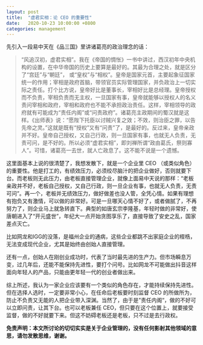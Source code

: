 ```yaml
---
layout: post
title:  "虚君实相：论 CEO 的重要性"
date:   2020-10-23 10:00:00 +0800
categories: management
---
```


先引入一段易中天在《品三国》里讲诸葛亮的政治理念的话：

>“风追汉初，虚君实相”。我在《帝国的惆怅》一书中讲过，西汉初年中央机构的设置，在中华帝国的历史上要算是最好的。其最为合理之处，就是区分了“宫廷”与“朝廷”，
>或“皇权”与“相权”。皇帝是国家元首，主要起象征国家统一的作用；宰相是政府首脑，带领官员实际管理国家，并负政治上一切实际之责任。打个比方说，皇帝好比是董事长，宰相好比是总经理。皇帝授权而不负责，宰相负责而无主权，一旦国家有事，皇帝就能够以授权人的名义责问宰相和政府，宰相和政府也不能不承担政治责任。这样，宰相领导的政府就有可能成为“责任内阁”或“问责政府”。诸葛亮主政期间的蜀汉就是这样。《出师表》说：“愿陛下托臣以讨贼兴复之效；不效，则治臣之罪，以告先帝之灵。”这就是既有“授权”又有“问责”了，是最好的。反过来，皇帝亲政并不好。皇帝自己授权，又自己行政，则一旦国家有事，也就无人负责，无责可问，是不好的。所以必须“虚君实相”，即刘禅所谓“政由葛氏，祭则寡人”。可惜，诸葛亮一去世，就人亡政息了。这不能不说是一个遗憾。

这里面基本上说的很清楚了，我想发散下，就是一个企业里 CEO （或类似角色） 的重要性。他是打工的，有绩效压力，必须绞尽脑汁的把企业做好，否则就要下台。而老板则无此压力，由老板直接管理企业，就像上面易中天说的那样：“老板亲政并不好，老板自己授权，又自己行政，则一旦企业有事，也就无人负责，无责可问”。再一个，老板并无绩效压力，做好做差也没人管，全凭心情。如果有理想有抱负又有激情，可以做的非常好。可是一旦哪天心情不好了，或者做腻了，不再努力了，则企业马上就急转直下。典型的如唐玄宗李隆基，年轻时做的非常好，使唐朝进入了“开元盛世”，年纪大一点开始贪图享乐了，直接导致了安史之乱，国家差点灭亡。

比如网龙和IGG的没落，是福州企业的通病，这些企业都跳不出家庭企业的桎梏，无法变成现代企业，尤其是始终由创始人直接管理。

还有一点，创始人在刚创业成功时，代表了当时最先进的生产力。但市场瞬息万变，过几年后，还能不能保持先进性，要打个问号。比如网龙不可能做出抖音这样面向年轻人的产品，只能由更年轻一代的创业者做出来。

综上所述，我认为一家企业应该要有一个类似的角色存在，才能持续保持先进性。但在选择人选时，一定要非常小心，在任命后老板要时刻监督 CEO 的所做所为，防止不负责又无能的人把企业带入深渊。当然了，由于是”责任内阁“，做的不好可以立即问责，让其下台。也可以老板兼任 CEO，但只要在这个位置上，就要接受监督，做的不好就要下来。但这不妨碍老板还是老板，只不过是去行政权。

**免责声明：本文所讨论的切切实实是关于企业管理的，没有任何影射其他领域的意思，请勿发散思维，谢谢。**